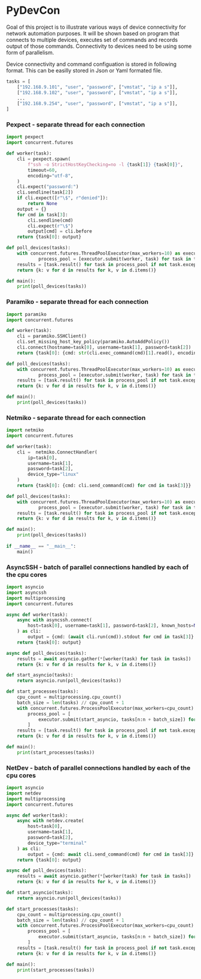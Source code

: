 # PyDevCon

Goal of this project is to illustrate various ways of device connectivity for network automation purposes. It will be shown based on program that connects to multiple devices, executes set of commands and records output of those commands. Connectivity to devices need to be using some form of parallelism.

Device connectivity and command configuation is stored in following format. This can be easilly stored in Json or Yaml formated file.

```python
tasks = [
    ["192.168.9.101", "user", "password", ["vmstat", "ip a s"]],
    ["192.168.9.102", "user", "password", ["vmstat", "ip a s"]],
    ...
    ["192.168.9.254", "user", "password", ["vmstat", "ip a s"]],
]
```

### Pexpect - separate thread for each connection
```python
import pexpect
import concurrent.futures

def worker(task):
    cli = pexpect.spawn(
        f"ssh -o StrictHostKeyChecking=no -l {task[1]} {task[0]}",
        timeout=60,
        encoding="utf-8",
    )
    cli.expect("password:")
    cli.sendline(task[2])
    if cli.expect([r"\$", r"denied"]):
        return None
    output = {}
    for cmd in task[3]:
        cli.sendline(cmd)
        cli.expect(r"\$")
        output[cmd] = cli.before
    return {task[0]: output}

def poll_devices(tasks):
    with concurrent.futures.ThreadPoolExecutor(max_workers=10) as executor:
            process_pool = [executor.submit(worker, task) for task in tasks]
    results = [task.result() for task in process_pool if not task.exception() and task.result()]
    return {k: v for d in results for k, v in d.items()}

def main():
    print(poll_devices(tasks))
```

### Paramiko - separate thread for each connection
```python
import paramiko
import concurrent.futures

def worker(task):
    cli = paramiko.SSHClient()
    cli.set_missing_host_key_policy(paramiko.AutoAddPolicy())
    cli.connect(hostname=task[0], username=task[1], password=task[2])
    return {task[0]: {cmd: str(cli.exec_command(cmd)[1].read(), encoding="utf8") for cmd in task[3]}}

def poll_devices(tasks):
    with concurrent.futures.ThreadPoolExecutor(max_workers=10) as executor:
            process_pool = [executor.submit(worker, task) for task in tasks]
    results = [task.result() for task in process_pool if not task.exception() and task.result()]
    return {k: v for d in results for k, v in d.items()}

def main():
    print(poll_devices(tasks))
```

### Netmiko - separate thread for each connection
```python
import netmiko
import concurrent.futures

def worker(task):
    cli =  netmiko.ConnectHandler(
        ip=task[0],
        username=task[1],
        password=task[2],
        device_type="linux"
    )
    return {task[0]: {cmd: cli.send_command(cmd) for cmd in task[3]}}

def poll_devices(tasks):
    with concurrent.futures.ThreadPoolExecutor(max_workers=10) as executor:
            process_pool = [executor.submit(worker, task) for task in tasks]
    results = [task.result() for task in process_pool if not task.exception() and task.result()]
    return {k: v for d in results for k, v in d.items()}

def main():
    print(poll_devices(tasks))
    
if __name__ == "__main__":
    main()
```

### AsyncSSH - batch of parallel connections handled by each of the cpu cores
```python
import asyncio
import asyncssh
import multiprocessing
import concurrent.futures

async def worker(task):
    async with asyncssh.connect(
        host=task[0], username=task[1], password=task[2], known_hosts=None
    ) as cli:
        output = {cmd: (await cli.run(cmd)).stdout for cmd in task[3]}
    return {task[0]: output}

async def poll_devices(tasks):
    results = await asyncio.gather(*[worker(task) for task in tasks])
    return {k: v for d in results for k, v in d.items()}

def start_asyncio(tasks):
    return asyncio.run(poll_devices(tasks))

def start_processes(tasks):
    cpu_count = multiprocessing.cpu_count()
    batch_size = len(tasks) // cpu_count + 1
    with concurrent.futures.ProcessPoolExecutor(max_workers=cpu_count) as executor:
        process_pool = [
            executor.submit(start_asyncio, tasks[n:n + batch_size]) for n in range(0, len(tasks), batch_size)
        ]   
    results = [task.result() for task in process_pool if not task.exception() and task.result()]
    return {k: v for d in results for k, v in d.items()}

def main():
    print(start_processes(tasks))
```

### NetDev - batch of parallel connections handled by each of the cpu cores
```python
import asyncio
import netdev
import multiprocessing
import concurrent.futures

async def worker(task):
    async with netdev.create(
        host=task[0],
        username=task[1],
        password=task[2],
        device_type="terminal"
    ) as cli:
        output = {cmd: await cli.send_command(cmd) for cmd in task[3]}
    return {task[0]: output}

async def poll_devices(tasks):
    results = await asyncio.gather(*[worker(task) for task in tasks])
    return {k: v for d in results for k, v in d.items()}

def start_asyncio(tasks):
    return asyncio.run(poll_devices(tasks))

def start_processes(tasks):
    cpu_count = multiprocessing.cpu_count()
    batch_size = len(tasks) // cpu_count + 1
    with concurrent.futures.ProcessPoolExecutor(max_workers=cpu_count) as executor:
        process_pool = [
            executor.submit(start_asyncio, tasks[n:n + batch_size]) for n in range(0, len(tasks), batch_size)
        ]   
    results = [task.result() for task in process_pool if not task.exception() and task.result()]
    return {k: v for d in results for k, v in d.items()}

def main():
    print(start_processes(tasks))
```
